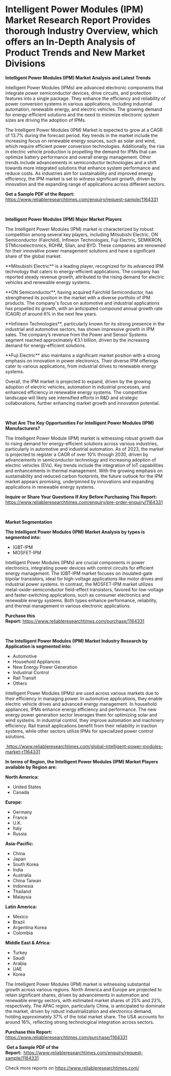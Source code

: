 <p><h1>Intelligent Power Modules (IPM) Market Research Report Provides thorough Industry Overview, which offers an In-Depth Analysis of Product Trends and New Market Divisions</h1></p><p><strong>Intelligent Power Modules (IPM) Market Analysis and Latest Trends</strong></p>
<p><p>Intelligent Power Modules (IPMs) are advanced electronic components that integrate power semiconductor devices, drive circuits, and protection features into a single package. They enhance the efficiency and reliability of power conversion systems in various applications, including industrial automation, renewable energy, and electric vehicles. The growing demand for energy-efficient solutions and the need to minimize electronic system sizes are driving the adoption of IPMs.</p><p>The Intelligent Power Modules (IPM) Market is expected to grow at a CAGR of 13.7% during the forecast period. Key trends in the market include the increasing focus on renewable energy sources, such as solar and wind, which require efficient power conversion technologies. Additionally, the rise in electric vehicle production is propelling the demand for IPMs that can optimize battery performance and overall energy management. Other trends include advancements in semiconductor technologies and a shift towards more integrated solutions that enhance system performance and reduce costs. As industries aim for sustainability and improved energy efficiency, the IPM market is set to witness significant growth, driven by innovation and the expanding range of applications across different sectors.</p></p>
<p><strong>Get a Sample PDF of the Report:&nbsp;</strong> <a href="https://www.reliableresearchtimes.com/enquiry/request-sample/1164331?utm_campaign=2513&utm_medium=2&utm_source=Github&utm_content=ia&utm_term=12022025&utm_id=intelligent-power-modules-ipm">https://www.reliableresearchtimes.com/enquiry/request-sample/1164331</a></p>
<p>&nbsp;</p>
<p><strong>Intelligent Power Modules (IPM) Major Market Players</strong></p>
<p><p>The Intelligent Power Modules (IPM) market is characterized by robust competition among several key players, including Mitsubishi Electric, ON Semiconductor (Fairchild), Infineon Technologies, Fuji Electric, SEMIKRON, STMicroelectronics, ROHM, Silan, and BYD. These companies are renowned for their innovative power management solutions and have a significant share of the global market.</p><p>**Mitsubishi Electric** is a leading player, recognized for its advanced IPM technology that caters to energy-efficient applications. The company has reported steady revenue growth, attributed to the rising demand for electric vehicles and renewable energy systems.</p><p>**ON Semiconductor**, having acquired Fairchild Semiconductor, has strengthened its position in the market with a diverse portfolio of IPM products. The company's focus on automotive and industrial applications has propelled its growth, with an anticipated compound annual growth rate (CAGR) of around 6% in the next few years.</p><p>**Infineon Technologies**, particularly known for its strong presence in the industrial and automotive sectors, has shown impressive growth in IPM sales. The company’s revenue from the Power and Sensor Systems segment reached approximately €3.1 billion, driven by the increasing demand for energy-efficient solutions.</p><p>**Fuji Electric** also maintains a significant market position with a strong emphasis on innovation in power electronics. Their diverse IPM offerings cater to various applications, from industrial drives to renewable energy systems.</p><p>Overall, the IPM market is projected to expand, driven by the growing adoption of electric vehicles, automation in industrial processes, and enhanced efficiency in renewable energy systems. The competitive landscape will likely see intensified efforts in R&D and strategic collaborations, further enhancing market growth and innovation potential.</p></p>
<p>&nbsp;</p>
<p><strong>What Are The Key Opportunities For Intelligent Power Modules (IPM) Manufacturers?</strong></p>
<p><p>The Intelligent Power Module (IPM) market is witnessing robust growth due to rising demand for energy-efficient solutions across various industries, particularly in automotive and industrial automation. As of 2023, the market is projected to register a CAGR of over 10% through 2030, driven by advancements in semiconductor technology and increasing adoption of electric vehicles (EVs). Key trends include the integration of IoT capabilities and enhancements in thermal management. With the growing emphasis on sustainability and reduced carbon footprints, the future outlook for the IPM market appears promising, underpinned by innovations and expanding applications in renewable energy systems.</p></p>
<p><strong>Inquire or Share Your Questions If Any Before Purchasing This Report:</strong> <a href="https://www.reliableresearchtimes.com/enquiry/pre-order-enquiry/1164331?utm_campaign=2513&utm_medium=2&utm_source=Github&utm_content=ia&utm_term=12022025&utm_id=intelligent-power-modules-ipm">https://www.reliableresearchtimes.com/enquiry/pre-order-enquiry/1164331</a></p>
<p>&nbsp;</p>
<p><strong>Market Segmentation</strong></p>
<p><strong>The Intelligent Power Modules (IPM) Market Analysis by types is segmented into:</strong></p>
<p><ul><li>IGBT-IPM</li><li>MOSFET-IPM</li></ul></p>
<p><p>Intelligent Power Modules (IPMs) are crucial components in power electronics, integrating power devices with control circuits for efficient energy management. The IGBT-IPM market focuses on insulated-gate bipolar transistors, ideal for high-voltage applications like motor drives and industrial power systems. In contrast, the MOSFET-IPM market utilizes metal-oxide-semiconductor field-effect transistors, favored for low-voltage and faster-switching applications, such as consumer electronics and renewable energy systems. Both types enhance performance, reliability, and thermal management in various electronic applications.</p></p>
<p><strong>Purchase this Report:&nbsp;</strong><a href="https://www.reliableresearchtimes.com/purchase/1164331?utm_campaign=2513&utm_medium=2&utm_source=Github&utm_content=ia&utm_term=12022025&utm_id=intelligent-power-modules-ipm">https://www.reliableresearchtimes.com/purchase/1164331</a></p>
<p>&nbsp;</p>
<p><strong>The Intelligent Power Modules (IPM) Market Industry Research by Application is segmented into:</strong></p>
<p><ul><li>Automotive</li><li>Household Appliances</li><li>New Energy Power Generation</li><li>Industrial Control</li><li>Rail Transit</li><li>Others</li></ul></p>
<p><p>Intelligent Power Modules (IPMs) are used across various markets due to their efficiency in managing power. In automotive applications, they enable electric vehicle drives and advanced energy management. In household appliances, IPMs enhance energy efficiency and performance. The new energy power generation sector leverages them for optimizing solar and wind systems. In industrial control, they improve automation and machinery efficiency. Rail transit applications benefit from their reliability in traction systems, while other sectors utilize IPMs for specialized power control solutions.</p></p>
<p><a href="https://www.reliableresearchtimes.com/global-intelligent-power-modules-market-r1164331?utm_campaign=2513&utm_medium=2&utm_source=Github&utm_content=ia&utm_term=12022025&utm_id=intelligent-power-modules-ipm">&nbsp;https://www.reliableresearchtimes.com/global-intelligent-power-modules-market-r1164331</a></p>
<p><strong>In terms of Region, the Intelligent Power Modules (IPM) Market Players available by Region are:</strong></p>
<p>
    <p> <strong> North America: </strong>
        <ul>
            <li>United States</li>
            <li>Canada</li>
        </ul>
        </p> 
    <p> <strong> Europe: </strong>
        <ul>
            <li>Germany</li>
            <li>France</li>
            <li>U.K.</li>
            <li>Italy</li>
            <li>Russia</li>
        </ul>
        </p> 
    <p> <strong> Asia-Pacific: </strong>
        <ul>
            <li>China</li>
            <li>Japan</li>
            <li>South Korea</li>
            <li>India</li>
            <li>Australia</li>
            <li>China Taiwan</li>
            <li>Indonesia</li>
            <li>Thailand</li>
            <li>Malaysia</li>
        </ul>
        </p> 
    <p> <strong> Latin America: </strong>
        <ul>
            <li>Mexico</li>
            <li>Brazil</li>
            <li>Argentina Korea</li>
            <li>Colombia</li>
        </ul>
        </p> 
    <p> <strong> Middle East & Africa: </strong>
        <ul>
            <li>Turkey</li>
            <li>Saudi</li>
            <li>Arabia</li>
            <li>UAE</li>
            <li>Korea</li>
        </ul>
    </p>
    </p>
<p><p>The Intelligent Power Modules (IPM) market is witnessing substantial growth across various regions. North America and Europe are projected to retain significant shares, driven by advancements in automation and renewable energy sectors, with estimated market shares of 25% and 22%, respectively. The APAC region, particularly China, is anticipated to dominate the market, driven by robust industrialization and electronics demand, holding approximately 37% of the total market share. The USA accounts for around 16%, reflecting strong technological integration across sectors.</p></p>
<p><strong>Purchase this Report: </strong><a href="https://www.reliableresearchtimes.com/purchase/1164331?utm_campaign=2513&utm_medium=2&utm_source=Github&utm_content=ia&utm_term=12022025&utm_id=intelligent-power-modules-ipm">https://www.reliableresearchtimes.com/purchase/1164331</a></p>
<p>&nbsp;<strong>Get a Sample PDF of the Report:&nbsp;&nbsp;</strong><a href="https://www.reliableresearchtimes.com/enquiry/request-sample/1164331?utm_campaign=2513&utm_medium=2&utm_source=Github&utm_content=ia&utm_term=12022025&utm_id=intelligent-power-modules-ipm">https://www.reliableresearchtimes.com/enquiry/request-sample/1164331</a></p>
<p><strong></strong></p>
<p>Check more reports on <a href="https://www.reliableresearchtimes.com/?utm_campaign=2513&utm_medium=2&utm_source=Github&utm_content=ia&utm_term=12022025&utm_id=intelligent-power-modules-ipm">https://www.reliableresearchtimes.com/</a></p>